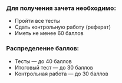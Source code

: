 ### Для получения зачета необходимо:
- Пройти все тесты
- Сдать контрольную работу (реферат)
- Иметь не менее 60 баллов

### Распределение баллов:
- Тесты — до 40 баллов
- Итоговый тест — до 30 баллов
- Контрольная работа — до 30 баллов